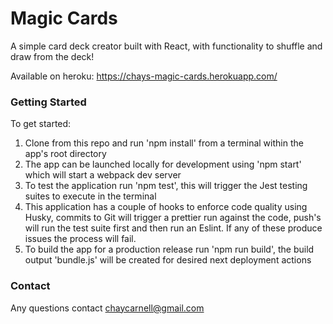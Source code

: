 # Magic Cards

A simple card deck creator built with React, with functionality to shuffle and draw from the deck!

Available on heroku: https://chays-magic-cards.herokuapp.com/

### Getting Started

To get started:

1. Clone from this repo and run 'npm install' from a terminal within the app's root directory
2. The app can be launched locally for development using 'npm start' which will start a webpack dev server
3. To test the application run 'npm test', this will trigger the Jest testing suites to execute in the terminal
4. This application has a couple of hooks to enforce code quality using Husky, commits to Git will trigger a prettier run against the code, push's will run the test suite first and then run an Eslint. If any of these produce issues the process will fail.
5. To build the app for a production release run 'npm run build', the build output 'bundle.js' will be created for desired next deployment actions

### Contact

Any questions contact chaycarnell@gmail.com

